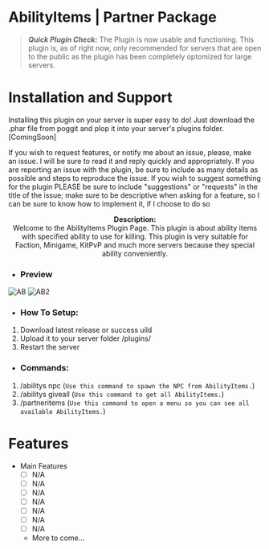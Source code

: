 # AbilityItems | Partner Package
> __*Quick Plugin Check:*__ The Plugin is now usable and functioning. This plugin is, as of right now, only recommended for servers that are open to the public as the plugin has been completely optomized for large servers.

# Installation and Support
Installing this plugin on your server is super easy to do! Just download the .phar file from poggit and plop it into your server's plugins folder. [ComingSoon]

If you wish to request features, or notify me about an issue, please, make an issue. I will be sure to read it and reply quickly and appropriately. If you are reporting an issue with the plugin, be sure to include as many details as possible and steps to reproduce the issue. If you wish to suggest something for the plugin PLEASE be sure to include "suggestions" or "requests" in the title of the issue; make sure to be descriptive when asking for a feature, so I can be sure to know how to implement it, if I choose to do so

<p align="center">
  <b>Description:</b><br>
Welcome to the AbilityItems Plugin Page. This plugin is about ability items with specified ability  to use for killing. This plugin is very suitable for Faction, Minigame, KitPvP and much more servers because they special ability conveniently.

- <h3>Preview</h3>
![AB](https://user-images.githubusercontent.com/62724481/175437067-c0fd2a0f-86fe-493d-9887-242971dc6756.png)
![AB2](https://user-images.githubusercontent.com/62724481/175437073-db3e4ecf-de45-439d-ab01-7cbe4925329f.png)

- <h3>How To Setup:</h3>
 1. Download latest release or success uild
 2. Upload it to your server folder /plugins/
 3. Restart the server

-  <h3>Commands:</h3>
1. /abilitys npc (`Use this command to spawn the NPC from AbilityItems.`)
2. /abilitys giveall (`Use this command to get all AbilityItems.`)
3. /partneritems (`Use this command to open a menu so you can see all available AbilityItems.`)

# Features
- Main Features
  - [ ] N/A
  - [ ] N/A
  - [ ] N/A
  - [ ] N/A
  - [ ] N/A
  - [ ] N/A
  - [ ] N/A
  - More to come...
